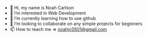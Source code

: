 - 👋 Hi, my name is Noah Carlson
- 👀 I’m interested in Web Development
- 🌱 I’m currently learning how to use github
- 💞️ I’m looking to collaborate on any simple projects for beginners
- 📫 How to reach me => noahjc0501@gmail.com

<!---
faithfulstone/faithfulstone is a ✨ special ✨ repository because its `README.md` (this file) appears on your GitHub profile.
You can click the Preview link to take a look at your changes.
--->
